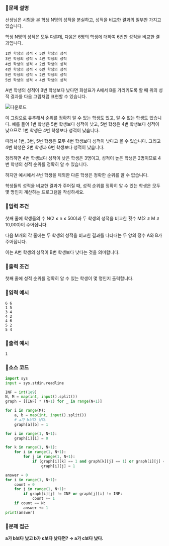 ### 📌문제 설명

선생님은 시험을 본 학생 N명의 성적을 분실하고, 성적을 비교한 결과의 일부만 가지고 있습니다.

학생 N명의 성적은 모두 다른데, 다음은 6명의 학생에 대하여 6번만 성적을 비교한 결과입니다.

```
1번 학생의 성적 < 5번 학생의 성적
3번 학생의 성적 < 4번 학생의 성적
4번 학생의 성적 < 2번 학생의 성적
4번 학생의 성적 < 6번 학생의 성적
5번 학생의 성적 < 2번 학생의 성적
5번 학생의 성적 < 4번 학생의 성적
```

A번 학생의 성적이 B번 학생보다 낮다면 화살표가 A에서 B를 가리키도록 할 때 위의 성적 결과를 다음 그림처럼 표현할 수 있습니다.

![다운로드](https://github.com/dnwls16071/TIL/assets/106802375/da0ee1cb-530f-417c-acf0-3334ef1d4559)

이 그림으로 유추해서 순위를 정확히 알 수 있는 학생도 있고, 알 수 없는 학생도 있습니다. 예를 들어 1번 학생은 5번 학생보다 성적이 낮고, 5번 학생은 4번 학생보다 성적이 낮으므로 1번 학생은 4번 학생보다 성적이 낮습니다. 

따라서 1번, 3번, 5번 학생은 모두 4번 학생보다 성적이 낮다고 볼 수 있습니다. 그리고 4번 학생은 2번 학생과 6번 학생보다 성적이 낮습니다. 

정리하면 4번 학생보다 성적이 낮은 학생은 3명이고, 성적이 높은 학생은 2명이므로 4번 학생의 성적 순위를 정확히 알 수 있습니다. 

하지만 예시에서 4번 학생을 제외한 다른 학생은 정확한 순위를 알 수 없습니다.

학생들의 성적을 비교한 결과가 주어질 때, 성적 순위를 정확히 알 수 있는 학생은 모두 몇 명인지 계산하는 프로그램을 작성하세요.

### 📌입력 조건

첫째 줄에 학생들의 수 N(2 ≤ n ≤ 500)과 두 학생의 성적을 비교한 횟수 M(2 ≤ M ≤ 10,000)이 주어집니다.

다음 M개의 각 줄에는 두 학생의 성적을 비교한 결과를 나타내는 두 양의 정수 A와 B가 주어집니다.

이는 A번 학생의 성적이 B번 학생보다 낮다는 것을 의미합니다.

### 📌출력 조건

첫째 줄에 성적 순위를 정확히 알 수 있는 학생이 몇 명인지 출력합니다.

### 📌입력 예시

```
6 6
1 5
3 4
4 2
4 6
5 2
5 4
```

### 📌출력 예시

```
1
```

### 📌소스 코드

```python
import sys
input = sys.stdin.readline

INF = int(1e9)
N, M = map(int, input().split())
graph = [[INF] * (N+1) for _ in range(N+1)]

for i in range(M):
    a, b = map(int, input().split())
    # a가 b보다 낮다.
    graph[a][b] = 1

for i in range(1, N+1):
    graph[i][i] = 0

for k in range(1, N+1):
    for i in range(1, N+1):
        for j in range(1, N+1):
            if (graph[i][k] == 1 and graph[k][j] == 1) or graph[i][j] == 1:
                graph[i][j] = 1

answer = 0
for i in range(1, N+1):
    count = 0
    for j in range(1, N+1):
        if graph[i][j] != INF or graph[j][i] != INF:
            count += 1
    if count == N:
        answer += 1
print(answer)
```

### 📌문제 접근

**a가 b보다 낮고 b가 c보다 낮다면? → a가 c보다 낮다.**
